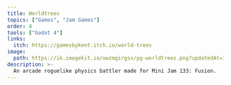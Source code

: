 ```yaml
---
title: Worldtrees
topics: ["Games", "Jam Games"]
order: 4
tools: ["Godot 4"]
links:
  itch: https://gamesbykent.itch.io/world-trees
image:
  path: https://ik.imagekit.io/uwzmgirgsx/pg-worldtrees.png?updatedAt=1742521709166
description: >-
  An arcade roguelike physics battler made for Mini Jam 133: Fusion.
---
```

